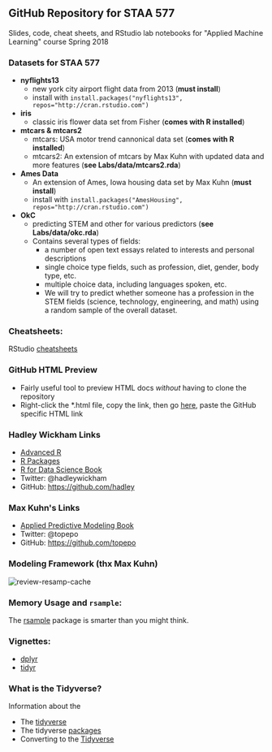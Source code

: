 GitHub Repository for STAA 577
-----------
Slides, code, cheat sheets, and RStudio lab notebooks for 
"Applied Machine Learning" course Spring 2018


### Datasets for STAA 577

* **nyflights13**
  + new york city airport flight data from 2013 (**must install**)
  + install with `install.packages("nyflights13", repos="http://cran.rstudio.com")`
* **iris**
  + classic iris flower data set from Fisher (**comes with R installed**)
* **mtcars & mtcars2**
  + mtcars: USA motor trend cannonical data set (**comes with R installed**)
  + mtcars2: An extension of mtcars by Max Kuhn with updated data and more features (**see Labs/data/mtcars2.rda**)
* **Ames Data**
  + An extension of Ames, Iowa housing data set by Max Kuhn (**must install**)
  + install with `install.packages("AmesHousing", repos="http://cran.rstudio.com")`
* **OkC**
  + predicting STEM and other for various predictors (**see Labs/data/okc.rda**)
  + Contains several types of fields:
    - a number of open text essays related to interests and personal descriptions
    - single choice type fields, such as profession, diet, gender, body type, etc.
    - multiple choice data, including languages spoken, etc.
    - We will try to predict whether someone has a profession in the 
    STEM fields (science, technology, engineering, and math) using a 
    random sample of the overall dataset.

### Cheatsheets:
RStudio [cheatsheets](https://www.rstudio.com/resources/cheatsheets/)


### GitHub HTML Preview
* Fairly useful tool to preview HTML docs *without* having to clone the repository
* Right-click the \*.html file, copy the link, then go [here](https://htmlpreview.github.io/), paste the GitHub specific HTML link


### Hadley Wickham Links
* [Advanced R](http://adv-r.had.co.nz)
* [R Packages](r-pkgs.had.co.nz/)
* [R for Data Science Book](http://r4ds.had.co.nz/)
* Twitter: @hadleywickham
* GitHub: https://github.com/hadley


### Max Kuhn's Links
* [Applied Predictive Modeling Book](http://appliedpredictivemodeling.com)
* Twitter: @topepo
* GitHub: https://github.com/topepo


### Modeling Framework (thx Max Kuhn)
![review-resamp-cache](https://user-images.githubusercontent.com/25203086/38456246-cbb2f6f4-3a3f-11e8-8b2e-135b62a07cc0.png)


### Memory Usage and `rsample`:
The [rsample](https://topepo.github.io/rsample/) package is smarter than you might think.


### Vignettes:
  * [dplyr](https://cran.r-project.org/web/packages/dplyr/vignettes/dplyr.html)
  * [tidyr](http://cran.r-project.org/web/packages/tidyr/vignettes/tidy-data.html)


### What is the Tidyverse?
Information about the
  * The [tidyverse](https://www.tidyverse.org/)
  * The tidyverse [packages](https://www.tidyverse.org/packages/)
  * Converting to the [Tidyverse](http://www.significantdigits.org/2017/10/switching-from-base-r-to-tidyverse/)

